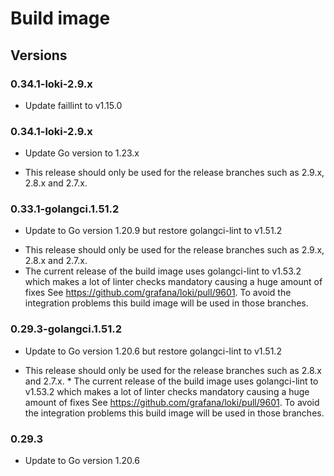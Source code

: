 # Build image

## Versions

### 0.34.1-loki-2.9.x

- Update faillint to v1.15.0

### 0.34.1-loki-2.9.x

- Update Go version to 1.23.x

* This release should only be used for the release branches such as 2.9.x, 2.8.x and 2.7.x. 

### 0.33.1-golangci.1.51.2

- Update to Go version 1.20.9 but restore golangci-lint to v1.51.2

* This release should only be used for the release branches such as 2.9.x, 2.8.x and 2.7.x. 
* The current release of the build image uses golangci-lint to v1.53.2 which makes a lot of linter checks mandatory causing a huge amount of fixes See https://github.com/grafana/loki/pull/9601. To avoid the integration problems this build image will be used in those branches.

### 0.29.3-golangci.1.51.2

- Update to Go version 1.20.6 but restore golangci-lint to v1.51.2

* This release should only be used for the release branches such as 2.8.x and 2.7.x. *
The current release of the build image uses golangci-lint to v1.53.2 which makes
a lot of linter checks mandatory causing a huge amount of fixes 
See https://github.com/grafana/loki/pull/9601. To avoid the integration problems this
build image will be used in those branches.

### 0.29.3

- Update to Go version 1.20.6
